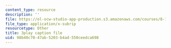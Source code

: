 ```yaml
---
content_type: resource
description: ''
file: https://ol-ocw-studio-app-production.s3.amazonaws.com/courses/8-13-14-experimental-physics-i-ii-junior-lab-fall-2016-spring-2017/98b40c7047ab5203b4ad550ceedca698_yornlzBHL4.vtt
file_type: application/x-subrip
resourcetype: Other
title: 3play caption file
uid: 98b40c70-47ab-5203-b4ad-550ceedca698
---
```

